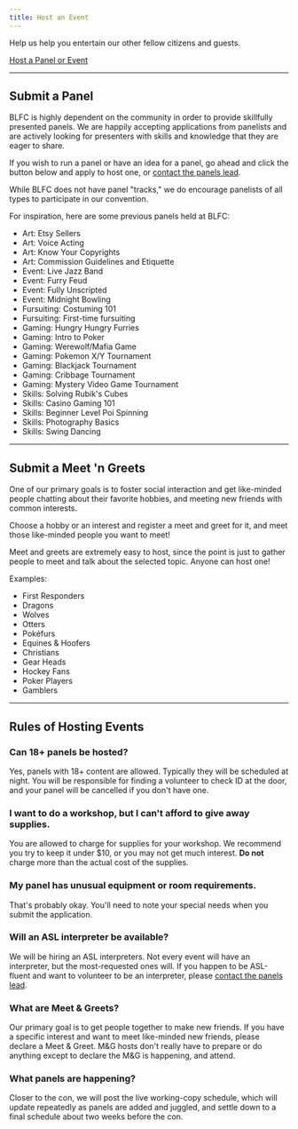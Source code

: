 ```yaml
---
title: Host an Event
---
```

Help us help you entertain our other fellow citizens and guests.

<a class="button" target="_blank" href="https://docs.google.com/forms/d/e/1FAIpQLSe1TvbLGnfsaW58Jw0jkSVvffsdtG9UBiYNO7qHKgfR7w3Q0w/viewform">Host a Panel or Event</a>

---

## Submit a Panel

BLFC is highly dependent on the community in order to provide skillfully presented panels. We are happily accepting applications from panelists and are actively looking for presenters with skills and knowledge that they are eager to share.

If you wish to run a panel or have an idea for a panel, go ahead and click the button below and apply to host one, or <a href="/contact/">contact the panels lead</a>.

While BLFC does not have panel "tracks," we do encourage panelists of all types to participate in our convention.

For inspiration, here are some previous panels held at BLFC:
 - Art: Etsy Sellers
 - Art: Voice Acting
 - Art: Know Your Copyrights
 - Art: Commission Guidelines and Etiquette
 - Event: Live Jazz Band
 - Event: Furry Feud
 - Event: Fully Unscripted
 - Event: Midnight Bowling
 - Fursuiting: Costuming 101
 - Fursuiting: First-time fursuiting
 - Gaming: Hungry Hungry Furries
 - Gaming: Intro to Poker
 - Gaming: Werewolf/Mafia Game
 - Gaming: Pokemon X/Y Tournament
 - Gaming: Blackjack Tournament
 - Gaming: Cribbage Tournament
 - Gaming: Mystery Video Game Tournament
 - Skills: Solving Rubik's Cubes
 - Skills: Casino Gaming 101
 - Skills: Beginner Level Poi Spinning
 - Skills: Photography Basics
 - Skills: Swing Dancing

---

## Submit a Meet 'n Greets

One of our primary goals is to foster social interaction and get like-minded people chatting about their favorite hobbies, and meeting new friends with common interests.

Choose a hobby or an interest and register a meet and greet for it, and meet those like-minded people you want to meet!

Meet and greets are extremely easy to host, since the point is just to gather people to meet and talk about the selected topic. Anyone can host one!

Examples:
 - First Responders
 - Dragons
 - Wolves
 - Otters
 - Pokéfurs
 - Equines &amp; Hoofers
 - Christians
 - Gear Heads
 - Hockey Fans
 - Poker Players
 - Gamblers

---

## Rules of Hosting Events

### Can 18+ panels be hosted?

Yes, panels with 18+ content are allowed. Typically they will be scheduled at night. You will be responsible for finding a volunteer to check ID at the door, and your panel will be cancelled if you don't have one.

### I want to do a workshop, but I can't afford to give away supplies.

You are allowed to charge for supplies for your workshop. We recommend you try to keep it under $10, or you may not get much interest. <b>Do not</b> charge more than the actual cost of the supplies.


### My panel has unusual equipment or room requirements.

That's probably okay. You'll need to note your special needs when you submit the application.


### Will an ASL interpreter be available?

We will be hiring an ASL interpreters. Not every event will have an interpreter, but the most-requested ones will. If you happen to be ASL-fluent and want to volunteer to be an interpreter, please <a href="/contact/">contact the panels lead</a>.


### What are Meet &amp; Greets?

Our primary goal is to get people together to make new friends. If you have a specific interest and want to meet like-minded new friends, please declare a Meet &amp; Greet. M&amp;G hosts don't really have to prepare or do anything except to declare the M&amp;G is happening, and attend.

### What panels are happening?

Closer to the con, we will post the live working-copy schedule, which will update repeatedly as panels are added and juggled, and settle down to a final schedule about two weeks before the con.